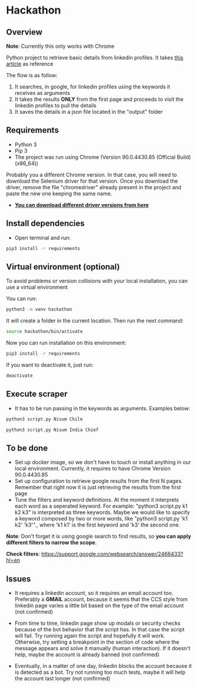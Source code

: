 # Hackathon

## Overview

**Note**: Currently this only works with Chrome

Python project to retrieve basic details from linkedin profiles. It takes [this article](https://www.linkedin.com/pulse/how-easy-scraping-data-from-linkedin-profiles-david-craven/) as reference

The flow is as follow:

1. It searches, in google, for linkedin profiles using the keywords it receives as arguments
2. It takes the results **ONLY** from the first page and proceeds to visit the linkedin profiles to pull the details
3. It saves the details in a json file located in the "output" folder

## Requirements

- Python 3
- Pip 3
- The project was run using Chrome (Version 90.0.4430.85 (Official Build) (x86_64))

Probably you a different Chrome version. In that case, you will need to download the Selenium driver for that version.
Once you download the driver, remove the file "chromedriver" already present in the project
and paste the new one keeping the same name.

* **[You can download different driver versions from here](https://sites.google.com/a/chromium.org/chromedriver/downloads)**

## Install dependencies

- Open terminal and run:
```sh
pip3 install -r requirements
```

## Virtual environment (optional)

To avoid problems or version collisions with your local installation, you can use a virtual environment

You can run:
```sh
python3 -m venv hackathon
```

It will create a folder in the current location. Then run the next command:
```sh
source hackathon/bin/activate
```

Now you can run installation on this environment:
```sh
pip3 install -r requirements
```

If you want to deactivate it, just run:
```sh
deactivate
```

## Execute scraper

- It has to be run passing in the keywords as arguments. Examples below:
```sh
python3 script.py Nisum Chile
```
```sh
python3 script.py Nisum India Chief
```

## To be done

- Set up docker image, so we don't have to touch or install anything in our local environment. Currently, it requires
to have Chrome Version 90.0.4430.85
- Set up configuration to retrieve google results from the first N pages. Remember that right now
it is just retrieving the results from the first page
- Tune the filters and keyword definitions. At the moment it interprets each word as a seperated keyword.
For example: "python3 script.py k1 k2 k3" is interpreted as three keywords. Maybe we would like to
specify a keyword composed by two or more words, like "python3 script.py 'k1 k2' 'k3'"., where 'k1 k1'
is the first keyword and 'k3' the second one.

**Note**: Don't forget it is using google search to find results, so **you can apply different filters to narrow the scope**.

**Check filters**: https://support.google.com/websearch/answer/2466433?hl=en

## Issues

- It requires a linkedin account, so it requires an email account too. Preferably a **GMAIL** account,
because it seems that the CCS style from linkedin page varies a little bit based on the type of the email account (not confirmed)

- From time to time, linkedin page show up modals or security checks because of the bot behavior
that the script has. In that case the script will fail. Try running again the script and hopefully
it will work. Otherwise, try setting a breakpoint in the section of code where the message appears
and solve it manually (human interaction). If it doesn't help, maybe the account is already banned (not confirmed)

- Eventually, in a matter of one day, linkedin blocks the account because it is detected as a bot.
Try not running too much tests, maybe it will help the account last longer (not confirmed)